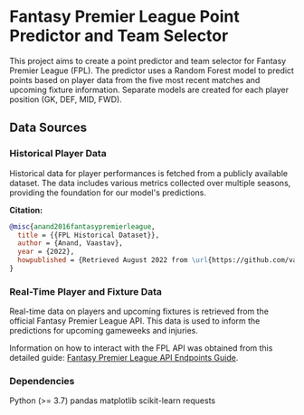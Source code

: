 # Fantasy Premier League Point Predictor and Team Selector

This project aims to create a point predictor and team selector for Fantasy Premier League (FPL). The predictor uses a Random Forest model to predict points based on player data from the five most recent matches and upcoming fixture information. Separate models are created for each player position (GK, DEF, MID, FWD).

## Data Sources

### Historical Player Data

Historical data for player performances is fetched from a publicly available dataset. The data includes various metrics collected over multiple seasons, providing the foundation for our model's predictions.

**Citation:**
```bibtex
@misc{anand2016fantasypremierleague,
  title = {{FPL Historical Dataset}},
  author = {Anand, Vaastav},
  year = {2022},
  howpublished = {Retrieved August 2022 from \url{https://github.com/vaastav/Fantasy-Premier-League/}}
}
```

### Real-Time Player and Fixture Data
Real-time data on players and upcoming fixtures is retrieved from the official Fantasy Premier League API. This data is used to inform the predictions for upcoming gameweeks and injuries.

Information on how to interact with the FPL API was obtained from this detailed guide: [Fantasy Premier League API Endpoints Guide](https://medium.com/@frenzelts/fantasy-premier-league-api-endpoints-a-detailed-guide-acbd5598eb19).

### Dependencies
Python (>= 3.7)
pandas
matplotlib
scikit-learn
requests
